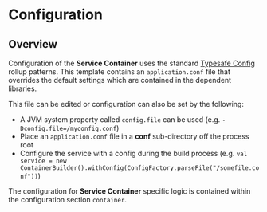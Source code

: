 # Configuration

## Overview
Configuration of the **Service Container** uses the standard [Typesafe Config](https://github.com/typesafehub/config)
rollup patterns. This template contains an `application.conf` file that overrides the default settings which are
contained in the dependent libraries.

This file can be edited or configuration can also be set by the following:

 - A JVM system property called `config.file` can be used (e.g. `-Dconfig.file=/myconfig.conf`)
 - Place an `application.conf` file in a **conf** sub-directory off the process root
 - Configure the service with a config during the build process
 (e.g. `val service = new ContainerBuilder().withConfig(ConfigFactory.parseFile("/somefile.conf"))`)

 The configuration for **Service Container** specific logic is contained within the configuration section `container`.


